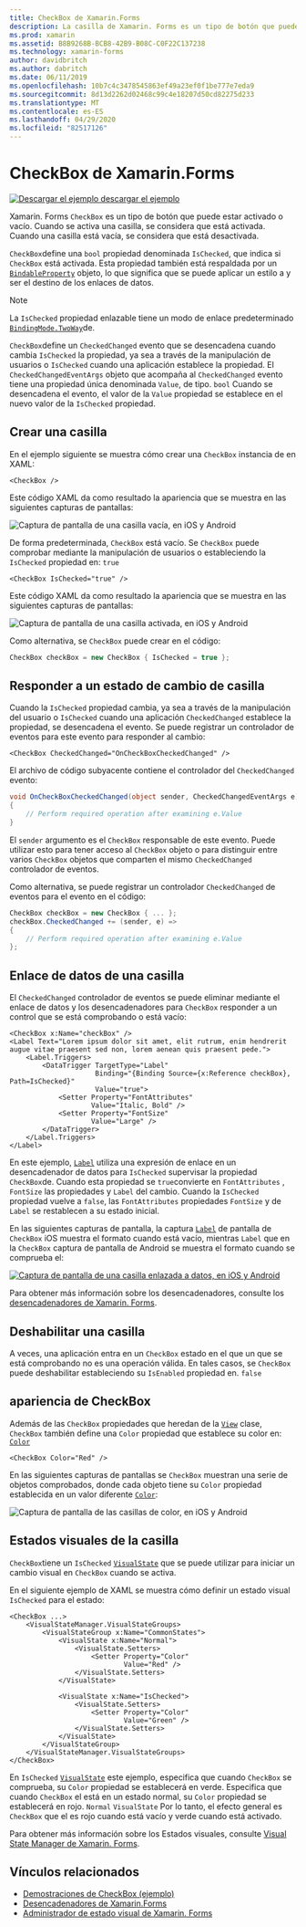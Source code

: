 ```yaml
---
title: CheckBox de Xamarin.Forms
description: La casilla de Xamarin. Forms es un tipo de botón que puede estar activado o vacío. Cuando se activa una casilla, se considera que está activada. Cuando una casilla está vacía, se considera que está desactivada.
ms.prod: xamarin
ms.assetid: B8B9268B-BCB8-42B9-B08C-C0F22C137238
ms.technology: xamarin-forms
author: davidbritch
ms.author: dabritch
ms.date: 06/11/2019
ms.openlocfilehash: 10b7c4c3478545863ef49a23ef0f1be777e7eda9
ms.sourcegitcommit: 8d13d2262d02468c99c4e18207d50cd82275d233
ms.translationtype: MT
ms.contentlocale: es-ES
ms.lasthandoff: 04/29/2020
ms.locfileid: "82517126"
---
```

# <a name="xamarinforms-checkbox"></a>CheckBox de Xamarin.Forms

[![Descargar el](~/media/shared/download.png) ejemplo descargar el ejemplo](https://docs.microsoft.com/samples/xamarin/xamarin-forms-samples/userinterface-checkboxdemos/)

Xamarin. Forms `CheckBox` es un tipo de botón que puede estar activado o vacío. Cuando se activa una casilla, se considera que está activada. Cuando una casilla está vacía, se considera que está desactivada.

`CheckBox`define una `bool` propiedad denominada `IsChecked`, que indica si `CheckBox` está activada. Esta propiedad también está respaldada por un [`BindableProperty`](xref:Xamarin.Forms.BindableProperty) objeto, lo que significa que se puede aplicar un estilo a y ser el destino de los enlaces de datos.

> [!NOTE]
> La `IsChecked` propiedad enlazable tiene un modo de enlace predeterminado [`BindingMode.TwoWay`](xref:Xamarin.Forms.BindingMode.TwoWay)de.

`CheckBox`define un `CheckedChanged` evento que se desencadena cuando cambia `IsChecked` la propiedad, ya sea a través de la manipulación de usuarios o `IsChecked` cuando una aplicación establece la propiedad. El `CheckedChangedEventArgs` objeto que acompaña al `CheckedChanged` evento tiene una propiedad única denominada `Value`, de tipo. `bool` Cuando se desencadena el evento, el valor de la `Value` propiedad se establece en el nuevo valor de la `IsChecked` propiedad.

## <a name="create-a-checkbox"></a>Crear una casilla

En el ejemplo siguiente se muestra cómo crear una `CheckBox` instancia de en XAML:

```xaml
<CheckBox />
```

Este código XAML da como resultado la apariencia que se muestra en las siguientes capturas de pantallas:

![Captura de pantalla de una casilla vacía, en iOS y Android](checkbox-images/checkbox-empty.png "Casilla vacío")

De forma predeterminada, `CheckBox` está vacío. Se `CheckBox` puede comprobar mediante la manipulación de usuarios o estableciendo la `IsChecked` propiedad en: `true`

```xaml
<CheckBox IsChecked="true" />
```

Este código XAML da como resultado la apariencia que se muestra en las siguientes capturas de pantallas:

![Captura de pantalla de una casilla activada, en iOS y Android](checkbox-images/checkbox-checked.png "Casilla activada")

Como alternativa, se `CheckBox` puede crear en el código:

```csharp
CheckBox checkBox = new CheckBox { IsChecked = true };
```

## <a name="respond-to-a-checkbox-changing-state"></a>Responder a un estado de cambio de casilla

Cuando la `IsChecked` propiedad cambia, ya sea a través de la manipulación del usuario o `IsChecked` cuando una aplicación `CheckedChanged` establece la propiedad, se desencadena el evento. Se puede registrar un controlador de eventos para este evento para responder al cambio:

```xaml
<CheckBox CheckedChanged="OnCheckBoxCheckedChanged" />
```

El archivo de código subyacente contiene el controlador del `CheckedChanged` evento:

```csharp
void OnCheckBoxCheckedChanged(object sender, CheckedChangedEventArgs e)
{
    // Perform required operation after examining e.Value
}
```

El `sender` argumento es el `CheckBox` responsable de este evento. Puede utilizar esto para tener acceso al `CheckBox` objeto o para distinguir entre varios `CheckBox` objetos que comparten el mismo `CheckedChanged` controlador de eventos.

Como alternativa, se puede registrar un controlador `CheckedChanged` de eventos para el evento en el código:

```csharp
CheckBox checkBox = new CheckBox { ... };
checkBox.CheckedChanged += (sender, e) =>
{
    // Perform required operation after examining e.Value
};
```

## <a name="data-bind-a-checkbox"></a>Enlace de datos de una casilla

El `CheckedChanged` controlador de eventos se puede eliminar mediante el enlace de datos y los desencadenadores para `CheckBox` responder a un control que se está comprobando o está vacío:

```xaml
<CheckBox x:Name="checkBox" />
<Label Text="Lorem ipsum dolor sit amet, elit rutrum, enim hendrerit augue vitae praesent sed non, lorem aenean quis praesent pede.">
    <Label.Triggers>
        <DataTrigger TargetType="Label"
                     Binding="{Binding Source={x:Reference checkBox}, Path=IsChecked}"
                     Value="true">
            <Setter Property="FontAttributes"
                    Value="Italic, Bold" />
            <Setter Property="FontSize"
                    Value="Large" />
        </DataTrigger>
    </Label.Triggers>
</Label>
```

En este ejemplo, [`Label`](xref:Xamarin.Forms.Label) utiliza una expresión de enlace en un desencadenador de datos para `IsChecked` supervisar la propiedad `CheckBox`de. Cuando esta propiedad se `true`convierte en `FontAttributes` , `FontSize` las propiedades y `Label` del cambio. Cuando la `IsChecked` propiedad vuelve a `false`, las `FontAttributes` propiedades `FontSize` y de `Label` se restablecen a su estado inicial.

En las siguientes capturas de pantalla, la captura [`Label`](xref:Xamarin.Forms.Label) de pantalla de `CheckBox` iOS muestra el formato cuando está vacío, mientras `Label` que en la `CheckBox` captura de pantalla de Android se muestra el formato cuando se comprueba el:

[![Captura de pantalla de una casilla enlazada a datos, en iOS y Android](checkbox-images/checkbox-databinding.png "Casilla enlazado a datos")](checkbox-images/checkbox-databinding-large.png#lightbox "Casilla enlazado a datos")

Para obtener más información sobre los desencadenadores, consulte los [desencadenadores de Xamarin. Forms](~/xamarin-forms/app-fundamentals/triggers.md).

## <a name="disable-a-checkbox"></a>Deshabilitar una casilla

A veces, una aplicación entra en un `CheckBox` estado en el que un que se está comprobando no es una operación válida. En tales casos, se `CheckBox` puede deshabilitar estableciendo su `IsEnabled` propiedad en. `false`

## <a name="checkbox-appearance"></a>apariencia de CheckBox

Además de las `CheckBox` propiedades que heredan de la [`View`](xref:Xamarin.Forms.View) clase, `CheckBox` también define una `Color` propiedad que establece su color en: [`Color`](xref:Xamarin.Forms.Color)

```xaml
<CheckBox Color="Red" />
```

En las siguientes capturas de pantallas se `CheckBox` muestran una serie de objetos comprobados, donde cada objeto tiene su `Color` propiedad establecida en un valor diferente [`Color`](xref:Xamarin.Forms.Color):

![Captura de pantalla de las casillas de color, en iOS y Android](checkbox-images/checkbox-colors.png "Casilla coloreado")

## <a name="checkbox-visual-states"></a>Estados visuales de la casilla

`CheckBox`tiene un `IsChecked` [`VisualState`](xref:Xamarin.Forms.VisualState) que se puede utilizar para iniciar un cambio visual en `CheckBox` cuando se activa.

En el siguiente ejemplo de XAML se muestra cómo definir un estado visual `IsChecked` para el estado:

```xaml
<CheckBox ...>
    <VisualStateManager.VisualStateGroups>
        <VisualStateGroup x:Name="CommonStates">
            <VisualState x:Name="Normal">
                <VisualState.Setters>
                    <Setter Property="Color"
                            Value="Red" />
                </VisualState.Setters>
            </VisualState>

            <VisualState x:Name="IsChecked">
                <VisualState.Setters>
                    <Setter Property="Color"
                            Value="Green" />
                </VisualState.Setters>
            </VisualState>
        </VisualStateGroup>
    </VisualStateManager.VisualStateGroups>
</CheckBox>
```

En `IsChecked` [`VisualState`](xref:Xamarin.Forms.VisualState) este ejemplo, especifica que cuando `CheckBox` se comprueba, su `Color` propiedad se establecerá en verde. Especifica que cuando `CheckBox` el está en un estado normal, su `Color` propiedad se establecerá en rojo. `Normal` `VisualState` Por lo tanto, el efecto general es `CheckBox` que el es rojo cuando está vacío y verde cuando está activado.

Para obtener más información sobre los Estados visuales, consulte [Visual State Manager de Xamarin. Forms](~/xamarin-forms/user-interface/visual-state-manager.md).

## <a name="related-links"></a>Vínculos relacionados

- [Demostraciones de CheckBox (ejemplo)](https://docs.microsoft.com/samples/xamarin/xamarin-forms-samples/userinterface-checkboxdemos/)
- [Desencadenadores de Xamarin.Forms](~/xamarin-forms/app-fundamentals/triggers.md)
- [Administrador de estado visual de Xamarin. Forms](~/xamarin-forms/user-interface/visual-state-manager.md)
